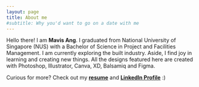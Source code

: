 ```yaml
---
layout: page
title: About me
#subtitle: Why you'd want to go on a date with me
---
```


Hello there! I am **Mavis Ang**. I graduated from National University of Singapore (NUS) with a Bachelor of Science in Project and Facilities Management. I am currently exploring the built industry. Aside, I find joy in learning and creating new things. All the designs featured here are created with Photoshop, Illustrator, Canva, XD, Balsamiq and Figma.

Curious for more? Check out my [**resume**](/Ang_Lynn_Mavis_Resume_2022.pdf) and [**LinkedIn Profile**](https://www.linkedin.com/in/anglynnmavis/) :)


